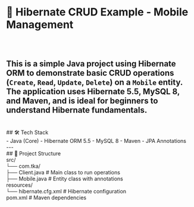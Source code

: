 # 📱 Hibernate CRUD Example - Mobile Management

<br> <p> This is a simple Java project using **Hibernate ORM** to demonstrate basic CRUD operations (`Create`, `Read`, `Update`, `Delete`) on a `Mobile` entity. The application uses **Hibernate 5.5**, **MySQL 8**, and **Maven**, and is ideal for beginners to understand Hibernate fundamentals.
<br>
---
<br>
## 🛠️ Tech Stack
<br>
- Java (Core)
- Hibernate ORM 5.5
- MySQL 8
- Maven
- JPA Annotations
<br>
---
<br>
## 📂 Project Structure
<br> src/
<br> └── com.tka/
<br> ├── Client.java # Main class to run operations
<br> ├── Mobile.java # Entity class with annotations
<br> resources/
<br> └── hibernate.cfg.xml # Hibernate configuration
<br> pom.xml # Maven dependencies
